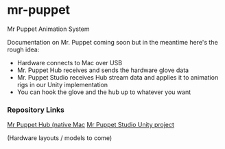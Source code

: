 # mr-puppet
Mr Puppet Animation System

Documentation on Mr. Puppet coming soon but in the meantime here's the rough idea:
- Hardware connects to Mac over USB
- Mr. Puppet Hub receives and sends the hardware glove data 
- Mr. Puppet Studio receives Hub stream data and applies it to animation rigs in our Unity implementation
- You can hook the glove and the hub up to whatever you want

### Repository Links
[Mr Puppet Hub (native Mac](https://github.com/altbizney/mr-puppet-hub-native)
[Mr Puppet Studio Unity project](https://github.com/altbizney/mr-puppet-studio)

(Hardware layouts / models to come)
